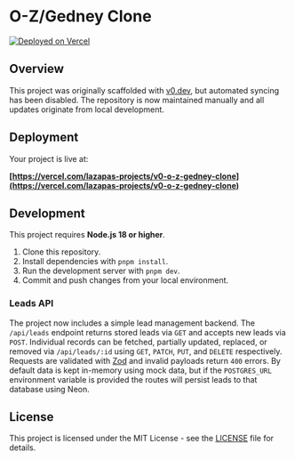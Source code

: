 # O-Z/Gedney Clone

[![Deployed on Vercel](https://img.shields.io/badge/Deployed%20on-Vercel-black?style=for-the-badge&logo=vercel)](https://vercel.com/lazapas-projects/v0-o-z-gedney-clone)

## Overview

This project was originally scaffolded with [v0.dev](https://v0.dev), but automated syncing has been disabled. The repository is now maintained manually and all updates originate from local development.

## Deployment

Your project is live at:

**[https://vercel.com/lazapas-projects/v0-o-z-gedney-clone](https://vercel.com/lazapas-projects/v0-o-z-gedney-clone)**

## Development

This project requires **Node.js 18 or higher**.

1. Clone this repository.
2. Install dependencies with `pnpm install`.
3. Run the development server with `pnpm dev`.
4. Commit and push changes from your local environment.

### Leads API

The project now includes a simple lead management backend. The `/api/leads` endpoint
returns stored leads via `GET` and accepts new leads via `POST`. Individual
records can be fetched, partially updated, replaced, or removed via `/api/leads/:id`
using `GET`, `PATCH`, `PUT`, and `DELETE` respectively. Requests are validated with
[Zod](https://zod.dev) and invalid payloads return `400` errors. By default data
is kept in-memory using mock data, but if the `POSTGRES_URL` environment
variable is provided the routes will persist leads to that database using Neon.

## License

This project is licensed under the MIT License - see the [LICENSE](LICENSE) file for details.
